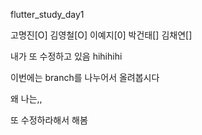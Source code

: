 flutter_study_day1


고명진[O]
김영철[O]
이예지[0]
박건태[]
김채연[]

내가 또 수정하고 있음
hihihihi


이번에는 branch를 나누어서 올려봅시다

왜 나는,,

또 수정하라해서 해봄
